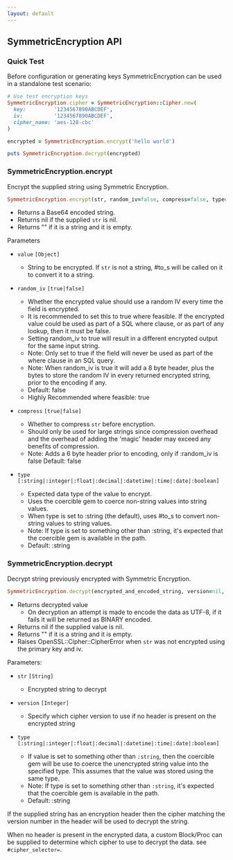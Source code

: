 ```yaml
---
layout: default
---
```


## SymmetricEncryption API

### Quick Test

Before configuration or generating keys SymmetricEncryption can be used in a
standalone test scenario:

~~~ruby
# Use test encryption keys
SymmetricEncryption.cipher = SymmetricEncryption::Cipher.new(
  key:         '1234567890ABCDEF',
  iv:          '1234567890ABCDEF',
  cipher_name: 'aes-128-cbc'
)

encrypted = SymmetricEncryption.encrypt('hello world')

puts SymmetricEncryption.decrypt(encrypted)
~~~

### SymmetricEncryption.encrypt

Encrypt the supplied string using Symmetric Encryption.

~~~ruby
SymmetricEncryption.encrypt(str, random_iv=false, compress=false, type=:string)
~~~

- Returns a Base64 encoded string.
- Returns nil if the supplied `str` is nil.
- Returns "" if it is a string and it is empty.

Parameters

- `value` `[Object]`
    - String to be encrypted. If `str` is not a string, #to_s will be called on it
      to convert it to a string.

- `random_iv` `[true|false]`
    - Whether the encrypted value should use a random IV every time the field is encrypted.
    - It is recommended to set this to true where feasible. If the encrypted
      value could be used as part of a SQL where clause, or as part
      of any lookup, then it must be false.
    - Setting random_iv to true will result in a different encrypted output for
      the same input string.
    - Note: Only set to true if the field will never be used as part of
      the where clause in an SQL query.
    - Note: When random_iv is true it will add a 8 byte header, plus the bytes
      to store the random IV in every returned encrypted string, prior to the
      encoding if any.
    - Default: false
    - Highly Recommended where feasible: true

- `compress` `[true|false]`
    - Whether to compress `str` before encryption.
    - Should only be used for large strings since compression overhead and
      the overhead of adding the 'magic' header may exceed any benefits of
      compression.
    - Note: Adds a 6 byte header prior to encoding, only if :random_iv is false
      Default: false

- `type` `[:string|:integer|:float|:decimal|:datetime|:time|:date|:boolean]`
    - Expected data type of the value to encrypt.
    - Uses the coercible gem to coerce non-string values into string values.
    - When type is set to :string (the default), uses #to_s to convert
      non-string values to string values.
    - Note: If type is set to something other than :string, it's expected that
      the coercible gem is available in the path.
    - Default: :string

### SymmetricEncryption.decrypt

Decrypt string previously encrypted with Symmetric Encryption.

~~~ruby
SymmetricEncryption.decrypt(encrypted_and_encoded_string, version=nil, type=:string)
~~~

- Returns decrypted value
   - On decryption an attempt is made to encode the data as UTF-8, if it fails it
     will be returned as BINARY encoded.
- Returns nil if the supplied value is nil.
- Returns "" if it is a string and it is empty.
- Raises OpenSSL::Cipher::CipherError when `str` was not encrypted using
  the primary key and iv.

Parameters:

- `str` `[String]`
    - Encrypted string to decrypt
    
- `version` `[Integer]`
    - Specify which cipher version to use if no header is present on the encrypted string

- `type` `[:string|:integer|:float|:decimal|:datetime|:time|:date|:boolean]`
    - If value is set to something other than `:string`, then the coercible gem
      will be use to coerce the unencrypted string value into the specified
      type. This assumes that the value was stored using the same type.
    - Note: If type is set to something other than `:string`, it's expected
      that the coercible gem is available in the path.
    - Default: :string

If the supplied string has an encryption header then the cipher matching
the version number in the header will be used to decrypt the string.

When no header is present in the encrypted data, a custom Block/Proc can
be supplied to determine which cipher to use to decrypt the data.
see `#cipher_selector=`.


